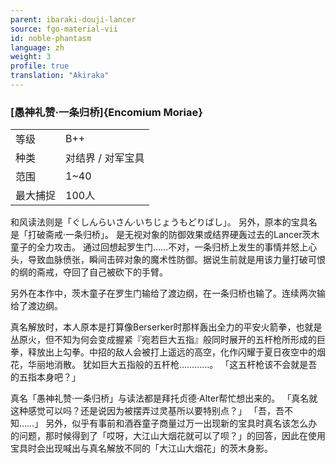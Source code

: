 ```yaml
---
parent: ibaraki-douji-lancer
source: fgo-material-vii
id: noble-phantasm
language: zh
weight: 3
profile: true
translation: "Akiraka"
---
```


### [愚神礼赞·一条归桥]{Encomium Moriae}

<table>
  <tr><td>等级</td><td>B++</td></tr>
  <tr><td>种类</td><td>对结界 / 对军宝具</td></tr>
  <tr><td>范围</td><td>1~40</td></tr>
  <tr><td>最大捕捉</td><td>100人</td></tr>
</table>

和风读法则是「ぐしんらいさん·いちじょうもどりばし」。
另外，原本的宝具名是「打破斋戒·一条归桥」。
是无视对象的防御效果或结界硬轰过去的Lancer茨木童子的全力攻击。
通过回想起罗生门……不对，一条归桥上发生的事情并怒上心头，导致血脉偾张，瞬间击碎对象的魔术性防御。据说生前就是用该力量打破可恨的纲的斋戒，夺回了自己被砍下的手臂。

另外在本作中，茨木童子在罗生门输给了渡边纲，在一条归桥也输了。连续两次输给了渡边纲。

真名解放时，本人原本是打算像Berserker时那样轰出全力的平安火箭拳，也就是丛原火，但不知为何会变成握紧『宛若巨大五指』般同时展开的五杆枪所形成的巨拳，释放出上勾拳。中招的敌人会被打上遥远的高空，化作闪耀于夏日夜空中的烟花，华丽地消散。
犹如巨大五指般的五杆枪…………。
「这五杆枪该不会就是吾的五指本身吧？」

真名「愚神礼赞·一条归桥」与读法都是拜托贞德·Alter帮忙想出来的。
「真名就这种感觉可以吗？还是说因为被摆弄过灵基所以要特别点？」
「吾，吾不知……」
另外，似乎有事前和酒吞童子商量过万一出现新的宝具时真名该怎么办的问题，那时候得到了「哎呀，大江山大烟花就可以了呗？」的回答，因此在使用宝具时会出现喊出与真名解放不同的「大江山大烟花」的茨木身影。
